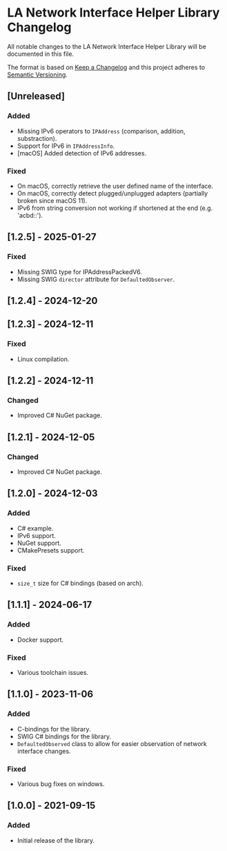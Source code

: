 # LA Network Interface Helper Library Changelog
All notable changes to the LA Network Interface Helper Library will be documented in this file.

The format is based on [Keep a Changelog](http://keepachangelog.com/en/1.0.0/)
and this project adheres to [Semantic Versioning](http://semver.org/spec/v2.0.0.html).

## [Unreleased]
### Added
- Missing IPv6 operators to `IPAddress` (comparison, addition, substraction).
- Support for IPv6 in `IPAddressInfo`.
- [macOS] Added detection of IPv6 addresses.

### Fixed
- On macOS, correctly retrieve the user defined name of the interface.
- On macOS, correctly detect plugged/unplugged adapters (partially broken since macOS 11).
- IPv6 from string conversion not working if shortened at the end (e.g. 'acbd::').

## [1.2.5] - 2025-01-27
### Fixed
- Missing SWIG type for IPAddressPackedV6.
- Missing SWIG `director` attribute for `DefaultedObserver`.

## [1.2.4] - 2024-12-20

## [1.2.3] - 2024-12-11
### Fixed
- Linux compilation.

## [1.2.2] - 2024-12-11
### Changed
- Improved C# NuGet package.

## [1.2.1] - 2024-12-05
### Changed
- Improved C# NuGet package.

## [1.2.0] - 2024-12-03
### Added
- C# example.
- IPv6 support.
- NuGet support.
- CMakePresets support.

### Fixed
- `size_t` size for C# bindings (based on arch).

## [1.1.1] - 2024-06-17
### Added
- Docker support.

### Fixed
- Various toolchain issues.

## [1.1.0] - 2023-11-06
### Added
- C-bindings for the library.
- SWIG C# bindings for the library.
- `DefaultedObserved` class to allow for easier observation of network interface changes.

### Fixed
- Various bug fixes on windows.

## [1.0.0] - 2021-09-15
### Added
- Initial release of the library.

